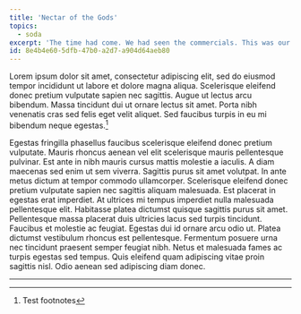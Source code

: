```yaml
---
title: 'Nectar of the Gods'
topics:
  - soda
excerpt: 'The time had come. We had seen the commercials. This was our first foray into the underground competitive world of Surge.'
id: 8e4b4e60-5dfb-47b0-a2d7-a904d64aeb80
---
```

Lorem ipsum dolor sit amet, consectetur adipiscing elit, sed do eiusmod tempor incididunt ut labore et dolore magna aliqua. Scelerisque eleifend donec pretium vulputate sapien nec sagittis. Augue ut lectus arcu bibendum. Massa tincidunt dui ut ornare lectus sit amet. Porta nibh venenatis cras sed felis eget velit aliquet. Sed faucibus turpis in eu mi bibendum neque egestas.[^1]

Egestas fringilla phasellus faucibus scelerisque eleifend donec pretium vulputate. Mauris rhoncus aenean vel elit scelerisque mauris pellentesque pulvinar. Est ante in nibh mauris cursus mattis molestie a iaculis. A diam maecenas sed enim ut sem viverra. Sagittis purus sit amet volutpat. In ante metus dictum at tempor commodo ullamcorper. Scelerisque eleifend donec pretium vulputate sapien nec sagittis aliquam malesuada. Est placerat in egestas erat imperdiet. At ultrices mi tempus imperdiet nulla malesuada pellentesque elit. Habitasse platea dictumst quisque sagittis purus sit amet. Pellentesque massa placerat duis ultricies lacus sed turpis tincidunt. Faucibus et molestie ac feugiat. Egestas dui id ornare arcu odio ut. Platea dictumst vestibulum rhoncus est pellentesque. Fermentum posuere urna nec tincidunt praesent semper feugiat nibh. Netus et malesuada fames ac turpis egestas sed tempus. Quis eleifend quam adipiscing vitae proin sagittis nisl. Odio aenean sed adipiscing diam donec.

---

[^1]: Test footnotes
